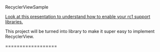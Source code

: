 RecyclerViewSample

[Look at this presentation to understand how to enable your rc1 support libraries.](https://docs.google.com/presentation/d/1zRnXxeYW52iAodNOBm5nEz29E8kNYUB-sadne-keRiQ/edit?usp=sharing)


This project will be turned into library to make it super easy to implement RecyclerView.

==================
